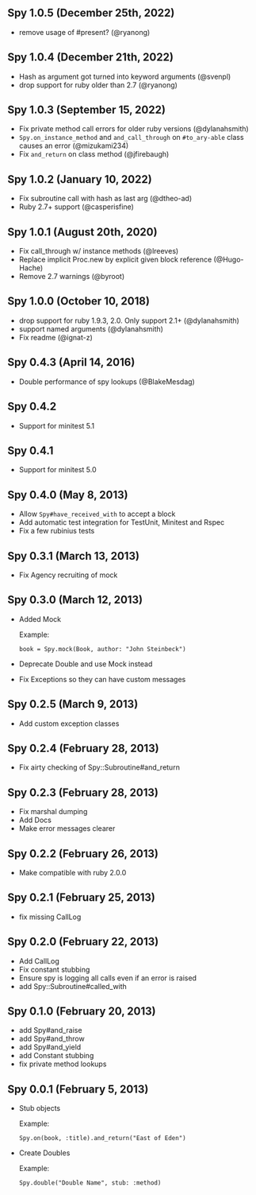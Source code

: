 ## Spy 1.0.5 (December 25th, 2022) ##

* remove usage of #present? (@ryanong)

## Spy 1.0.4 (December 21th, 2022) ##

* Hash as argument got turned into keyword arguments (@svenpl)
* drop support for ruby older than 2.7 (@ryanong)

## Spy 1.0.3 (September 15, 2022) ##

* Fix private method call errors for older ruby versions (@dylanahsmith)
* `Spy.on_instance_method` and `and_call_through` on `#to_ary-able` class causes an error (@mizukami234)
* Fix `and_return` on class method (@jfirebaugh)

## Spy 1.0.2 (January 10, 2022) ##

* Fix subroutine call with hash as last arg (@dtheo-ad)
* Ruby 2.7+ support (@casperisfine)

## Spy 1.0.1 (August 20th, 2020) ##

*   Fix call_through w/ instance methods (@lreeves)
*   Replace implicit Proc.new by explicit given block reference (@Hugo-Hache)
*   Remove 2.7 warnings (@byroot)

## Spy 1.0.0 (October 10, 2018) ##

*   drop support for ruby 1.9.3, 2.0. Only support 2.1+ (@dylanahsmith)
*   support named arguments (@dylanahsmith)
*   Fix readme (@ignat-z)

## Spy 0.4.3 (April 14, 2016) ##

*   Double performance of spy lookups (@BlakeMesdag)

## Spy 0.4.2 ##

*   Support for minitest 5.1

## Spy 0.4.1 ##

*   Support for minitest 5.0

## Spy 0.4.0 (May 8, 2013) ##

*   Allow `Spy#have_received_with` to accept a block
*   Add automatic test integration for TestUnit, Minitest and Rspec
*   Fix a few rubinius tests

## Spy 0.3.1 (March 13, 2013) ##

*   Fix Agency recruiting of mock

## Spy 0.3.0 (March 12, 2013) ##

*   Added Mock

    Example:

        book = Spy.mock(Book, author: "John Steinbeck")

*   Deprecate Double and use Mock instead
*   Fix Exceptions so they can have custom messages

## Spy 0.2.5 (March 9, 2013) ##

*   Add custom exception classes

## Spy 0.2.4 (February 28, 2013) ##

*   Fix airty checking of Spy::Subroutine#and_return

## Spy 0.2.3 (February 28, 2013) ##

*   Fix marshal dumping
*   Add Docs
*   Make error messages clearer

## Spy 0.2.2 (February 26, 2013) ##

*   Make compatible with ruby 2.0.0

## Spy 0.2.1 (February 25, 2013) ##

* fix missing CallLog

## Spy 0.2.0 (February 22, 2013) ##

*   Add CallLog
*   Fix constant stubbing
*   Ensure spy is logging all calls even if an error is raised
*   add Spy::Subroutine#called_with

## Spy 0.1.0 (February 20, 2013) ##

*   add Spy#and_raise
*   add Spy#and_throw
*   add Spy#and_yield
*   add Constant stubbing
*   fix private method lookups

## Spy 0.0.1 (February 5, 2013) ##

*   Stub objects

    Example:

        Spy.on(book, :title).and_return("East of Eden")

*   Create Doubles

    Example:

        Spy.double("Double Name", stub: :method)
